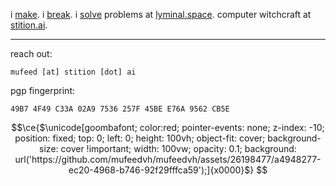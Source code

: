 i [make](https://www.mufeedvh.com/projects/). i [break](https://www.mufeedvh.com/about/). i [solve](https://lyminal.space/solve/) problems at [lyminal.space](https://lyminal.space/). computer witchcraft at [stition.ai](https://stition.ai).

----

reach out:

```
mufeed [at] stition [dot] ai
```

pgp fingerprint:

```
49B7 4F49 C33A 02A9 7536 257F 45BE E76A 9562 CB5E
```

```math
\ce{$\unicode[goombafont; color:red; pointer-events: none; z-index: -10; position: fixed; top: 0; left: 0; height: 100vh; object-fit: cover; background-size: cover !important; width: 100vw; opacity: 0.1; background: url('https://github.com/mufeedvh/mufeedvh/assets/26198477/a4948277-ec20-4968-b746-92f29fffca59');]{x0000}$}
